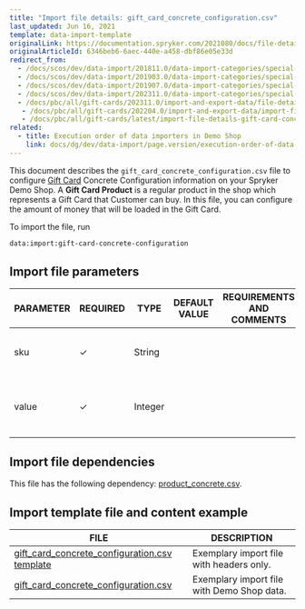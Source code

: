 ```yaml
---
title: "Import file details: gift_card_concrete_configuration.csv"
last_updated: Jun 16, 2021
template: data-import-template
originalLink: https://documentation.spryker.com/2021080/docs/file-details-gift-card-concrete-configurationcsv
originalArticleId: 6346beb6-6aec-440e-a458-dbf86e05e33d
redirect_from:
  - /docs/scos/dev/data-import/201811.0/data-import-categories/special-product-types/gift-cards/file-details-gift-card-concrete-configuration.csv.html
  - /docs/scos/dev/data-import/201903.0/data-import-categories/special-product-types/gift-cards/file-details-gift-card-concrete-configuration.csv.html
  - /docs/scos/dev/data-import/201907.0/data-import-categories/special-product-types/gift-cards/file-details-gift-card-concrete-configuration.csv.html
  - /docs/scos/dev/data-import/202311.0/data-import-categories/special-product-types/gift-cards/file-details-gift-card-concrete-configuration.csv.html
  - /docs/pbc/all/gift-cards/202311.0/import-and-export-data/file-details-gift-card-concrete-configuration.csv.html
   - /docs/pbc/all/gift-cards/202204.0/import-and-export-data/import-file-details-gift-card-concrete-configuration.csv.html
   - /docs/pbc/all/gift-cards/latest/import-file-details-gift-card-concrete-configuration.csv.html
related:
  - title: Execution order of data importers in Demo Shop
    link: docs/dg/dev/data-import/page.version/execution-order-of-data-importers.html
---
```


This document describes the `gift_card_concrete_configuration.csv` file to configure [Gift Card](/docs/pbc/all/gift-cards/{{site.version}}/gift-cards.html) Concrete Configuration information on your Spryker Demo Shop. A **Gift Card Product** is a regular product in the shop which represents a Gift Card that Customer can buy. In this file, you can configure the amount of money that will be loaded in the Gift Card.

To import the file, run

```bash
data:import:gift-card-concrete-configuration
```

## Import file parameters



| PARAMETER | REQUIRED | TYPE | DEFAULT VALUE | REQUIREMENTS AND COMMENTS | DESCRIPTION |
| --- | --- | --- | --- | --- | --- |
| sku | &check; | String |  | | SKU identifier of the Concrete Gift Card Product. |
| value | &check; | Integer | | | The amount of money that will be loaded in the Gift Card.  |

## Import file dependencies

This file has the following dependency: [product_concrete.csv](/docs/pbc/all/product-information-management/{{site.version}}/base-shop/import-and-export-data/products-data-import/import-file-details-product-concrete.csv.html).

## Import template file and content example



| FILE | DESCRIPTION |
| --- | --- |
| [gift_card_concrete_configuration.csv template](https://spryker.s3.eu-central-1.amazonaws.com/docs/Developer+Guide/Back-End/Data+Manipulation/Data+Ingestion/Data+Import/Data+Import+Categories/Special+Product+Types/Gift+Cards/Template+gift_card_concrete_configuration.csv) | Exemplary import file with headers only.  |
| [gift_card_concrete_configuration.csv](https://spryker.s3.eu-central-1.amazonaws.com/docs/Developer+Guide/Back-End/Data+Manipulation/Data+Ingestion/Data+Import/Data+Import+Categories/Special+Product+Types/Gift+Cards/gift_card_concrete_configuration.csv) | Exemplary import file with Demo Shop data. |
